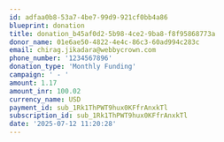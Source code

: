 ```yaml
---
id: adfaa0b8-53a7-4be7-99d9-921cf0bb4a86
blueprint: donation
title: donation_b45af0d2-5b98-4ce2-9ba8-f8f95868773a
donor_name: 01e6ae50-4822-4e4c-86c3-60ad994c283c
email: chirag.jikadara@webbycrown.com
phone_number: '1234567896'
donation_type: 'Monthly Funding'
campaign: ' - '
amount: 1.17
amount_inr: 100.02
currency_name: USD
payment_id: sub_1Rk1ThPWT9hux0KFfrAnxkTl
subscription_id: sub_1Rk1ThPWT9hux0KFfrAnxkTl
date: '2025-07-12 11:20:28'
---
```

